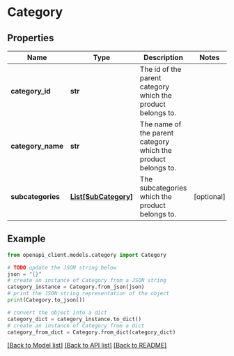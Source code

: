 # Category


## Properties

Name | Type | Description | Notes
------------ | ------------- | ------------- | -------------
**category_id** | **str** | The id of the parent category which the product belongs to. | 
**category_name** | **str** | The name of the parent category which the product belongs to. | 
**subcategories** | [**List[SubCategory]**](SubCategory.md) | The subcategories which the product belongs to. | [optional] 

## Example

```python
from openapi_client.models.category import Category

# TODO update the JSON string below
json = "{}"
# create an instance of Category from a JSON string
category_instance = Category.from_json(json)
# print the JSON string representation of the object
print(Category.to_json())

# convert the object into a dict
category_dict = category_instance.to_dict()
# create an instance of Category from a dict
category_from_dict = Category.from_dict(category_dict)
```
[[Back to Model list]](../README.md#documentation-for-models) [[Back to API list]](../README.md#documentation-for-api-endpoints) [[Back to README]](../README.md)



